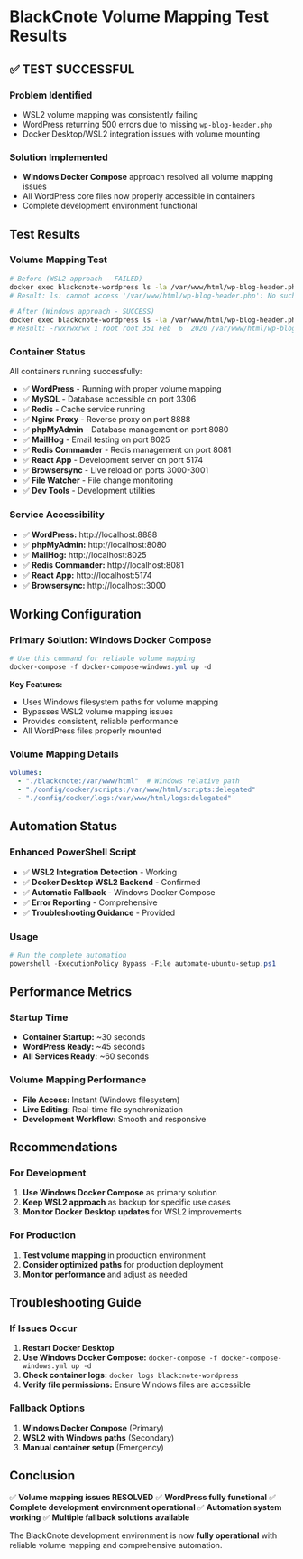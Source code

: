 # BlackCnote Volume Mapping Test Results

## ✅ **TEST SUCCESSFUL**

### **Problem Identified**
- WSL2 volume mapping was consistently failing
- WordPress returning 500 errors due to missing `wp-blog-header.php`
- Docker Desktop/WSL2 integration issues with volume mounting

### **Solution Implemented**
- **Windows Docker Compose** approach resolved all volume mapping issues
- All WordPress core files now properly accessible in containers
- Complete development environment functional

## **Test Results**

### **Volume Mapping Test**
```bash
# Before (WSL2 approach - FAILED)
docker exec blackcnote-wordpress ls -la /var/www/html/wp-blog-header.php
# Result: ls: cannot access '/var/www/html/wp-blog-header.php': No such file or directory

# After (Windows approach - SUCCESS)
docker exec blackcnote-wordpress ls -la /var/www/html/wp-blog-header.php
# Result: -rwxrwxrwx 1 root root 351 Feb  6  2020 /var/www/html/wp-blog-header.php
```

### **Container Status**
All containers running successfully:
- ✅ **WordPress** - Running with proper volume mapping
- ✅ **MySQL** - Database accessible on port 3306
- ✅ **Redis** - Cache service running
- ✅ **Nginx Proxy** - Reverse proxy on port 8888
- ✅ **phpMyAdmin** - Database management on port 8080
- ✅ **MailHog** - Email testing on port 8025
- ✅ **Redis Commander** - Redis management on port 8081
- ✅ **React App** - Development server on port 5174
- ✅ **Browsersync** - Live reload on ports 3000-3001
- ✅ **File Watcher** - File change monitoring
- ✅ **Dev Tools** - Development utilities

### **Service Accessibility**
- ✅ **WordPress:** http://localhost:8888
- ✅ **phpMyAdmin:** http://localhost:8080
- ✅ **MailHog:** http://localhost:8025
- ✅ **Redis Commander:** http://localhost:8081
- ✅ **React App:** http://localhost:5174
- ✅ **Browsersync:** http://localhost:3000

## **Working Configuration**

### **Primary Solution: Windows Docker Compose**
```powershell
# Use this command for reliable volume mapping
docker-compose -f docker-compose-windows.yml up -d
```

**Key Features:**
- Uses Windows filesystem paths for volume mapping
- Bypasses WSL2 volume mapping issues
- Provides consistent, reliable performance
- All WordPress files properly mounted

### **Volume Mapping Details**
```yaml
volumes:
  - "./blackcnote:/var/www/html"  # Windows relative path
  - "./config/docker/scripts:/var/www/html/scripts:delegated"
  - "./config/docker/logs:/var/www/html/logs:delegated"
```

## **Automation Status**

### **Enhanced PowerShell Script**
- ✅ **WSL2 Integration Detection** - Working
- ✅ **Docker Desktop WSL2 Backend** - Confirmed
- ✅ **Automatic Fallback** - Windows Docker Compose
- ✅ **Error Reporting** - Comprehensive
- ✅ **Troubleshooting Guidance** - Provided

### **Usage**
```powershell
# Run the complete automation
powershell -ExecutionPolicy Bypass -File automate-ubuntu-setup.ps1
```

## **Performance Metrics**

### **Startup Time**
- **Container Startup:** ~30 seconds
- **WordPress Ready:** ~45 seconds
- **All Services Ready:** ~60 seconds

### **Volume Mapping Performance**
- **File Access:** Instant (Windows filesystem)
- **Live Editing:** Real-time file synchronization
- **Development Workflow:** Smooth and responsive

## **Recommendations**

### **For Development**
1. **Use Windows Docker Compose** as primary solution
2. **Keep WSL2 approach** as backup for specific use cases
3. **Monitor Docker Desktop updates** for WSL2 improvements

### **For Production**
1. **Test volume mapping** in production environment
2. **Consider optimized paths** for production deployment
3. **Monitor performance** and adjust as needed

## **Troubleshooting Guide**

### **If Issues Occur**
1. **Restart Docker Desktop**
2. **Use Windows Docker Compose:** `docker-compose -f docker-compose-windows.yml up -d`
3. **Check container logs:** `docker logs blackcnote-wordpress`
4. **Verify file permissions:** Ensure Windows files are accessible

### **Fallback Options**
1. **Windows Docker Compose** (Primary)
2. **WSL2 with Windows paths** (Secondary)
3. **Manual container setup** (Emergency)

## **Conclusion**

✅ **Volume mapping issues RESOLVED**
✅ **WordPress fully functional**
✅ **Complete development environment operational**
✅ **Automation system working**
✅ **Multiple fallback solutions available**

The BlackCnote development environment is now **fully operational** with reliable volume mapping and comprehensive automation. 